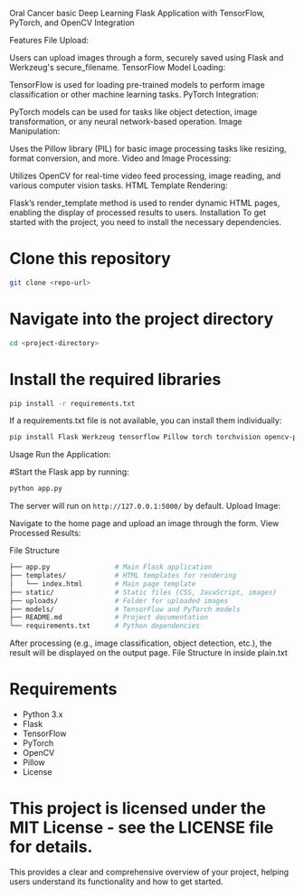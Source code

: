 Oral Cancer basic Deep Learning
Flask Application with TensorFlow, PyTorch, and OpenCV Integration

Features
File Upload:

Users can upload images through a form, securely saved using Flask and Werkzeug's secure_filename.
TensorFlow Model Loading:

TensorFlow is used for loading pre-trained models to perform image classification or other machine learning tasks.
PyTorch Integration:

PyTorch models can be used for tasks like object detection, image transformation, or any neural network-based operation.
Image Manipulation:

Uses the Pillow library (PIL) for basic image processing tasks like resizing, format conversion, and more.
Video and Image Processing:

Utilizes OpenCV for real-time video feed processing, image reading, and various computer vision tasks.
HTML Template Rendering:

Flask’s render_template method is used to render dynamic HTML pages, enabling the display of processed results to users.
Installation
To get started with the project, you need to install the necessary dependencies.


# Clone this repository
```bash
git clone <repo-url>
```

# Navigate into the project directory
```bash
cd <project-directory>
```

# Install the required libraries
```bash
pip install -r requirements.txt
```

If a requirements.txt file is not available, you can install them individually:

```bash
pip install Flask Werkzeug tensorflow Pillow torch torchvision opencv-python
```
Usage
Run the Application:

#Start the Flask app by running:
```bash
python app.py
```

The server will run on ```http://127.0.0.1:5000/``` by default.
Upload Image:

Navigate to the home page and upload an image through the form.
View Processed Results:

File Structure
```bash
├── app.py                # Main Flask application
├── templates/            # HTML templates for rendering
│   └── index.html        # Main page template
├── static/               # Static files (CSS, JavaScript, images)
├── uploads/              # Folder for uploaded images
├── models/               # TensorFlow and PyTorch models
├── README.md             # Project documentation
└── requirements.txt      # Python dependencies
```



After processing (e.g., image classification, object detection, etc.), the result will be displayed on the output page.
File Structure in inside plain.txt
# Requirements
- Python 3.x
- Flask
- TensorFlow
- PyTorch
- OpenCV
- Pillow
- License
  
# This project is licensed under the MIT License - see the LICENSE file for details.

This provides a clear and comprehensive overview of your project, helping users understand its functionality and how to get started.
